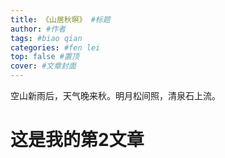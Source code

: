```yaml
---
title: 《山居秋暝》 #标题
author: #作者 
tags: #biao qian
categories: #fen lei
top: false #置顶
cover: #文章封面
---
```

空山新雨后，天气晚来秋。明月松间照，清泉石上流。
# 这是我的第2文章